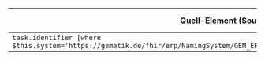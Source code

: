 | Quell-Element (Source) | Ziel-Element (Target) | Beschreibung |
|------------------------|-----------------------|--------------|
| `task.identifier [where $this.system='https://gematik.de/fhir/erp/NamingSystem/GEM_ERP_NS_PrescriptionId'].srcTaskIdentifier.value` | `tgtIdentifier.system` |  |
